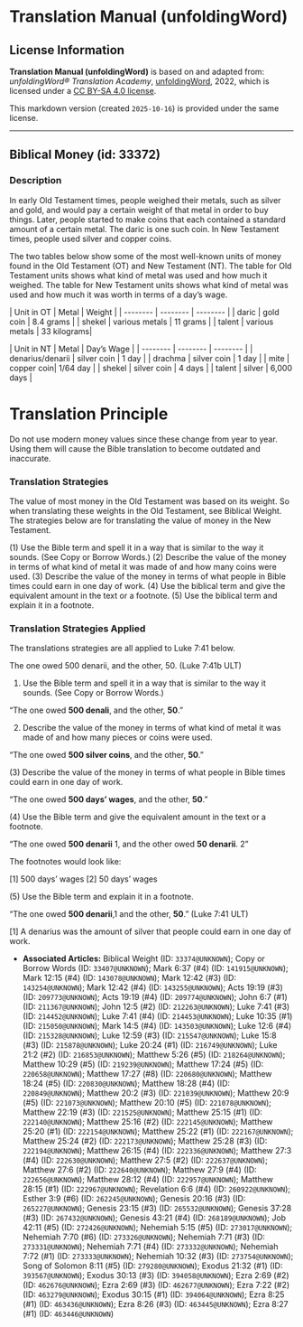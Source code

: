 # Translation Manual (unfoldingWord)

## License Information

**Translation Manual (unfoldingWord)** is based on and adapted from: _unfoldingWord® Translation Academy_, [unfoldingWord](https://unfoldingword.org/utw), 2022, which is licensed under a [CC BY-SA 4.0 license](https://creativecommons.org/licenses/by-sa/4.0/legalcode.en).

This markdown version (created `2025-10-16`) is provided under the same license.



--------------------------------

## Biblical Money (id: 33372)

### Description

In early Old Testament times, people weighed their metals, such as silver and gold, and would pay a certain weight of that metal in order to buy things. Later, people started to make coins that each contained a standard amount of a certain metal. The daric is one such coin. In New Testament times, people used silver and copper coins.

The two tables below show some of the most well\-known units of money found in the Old Testament (OT) and New Testament (NT). The table for Old Testament units shows what kind of metal was used and how much it weighed. The table for New Testament units shows what kind of metal was used and how much it was worth in terms of a day’s wage.

\| Unit in OT \| Metal \| Weight \| \| \-\-\-\-\-\-\-\- \| \-\-\-\-\-\-\-\- \| \-\-\-\-\-\-\-\- \| \| daric \| gold coin \| 8\.4 grams \| \| shekel \| various metals \| 11 grams \| \| talent \| various metals \| 33 kilograms\|

\| Unit in NT \| Metal \| Day’s Wage \| \| \-\-\-\-\-\-\-\- \| \-\-\-\-\-\-\-\- \| \-\-\-\-\-\-\-\- \| \| denarius/denarii \| silver coin \| 1 day \| \| drachma \| silver coin \| 1 day \| \| mite \| copper coin\| 1/64 day \| \| shekel \| silver coin \| 4 days \| \| talent \| silver \| 6,000 days \|

Translation Principle
=====================

Do not use modern money values since these change from year to year. Using them will cause the Bible translation to become outdated and inaccurate.

### Translation Strategies

The value of most money in the Old Testament was based on its weight. So when translating these weights in the Old Testament, see Biblical Weight. The strategies below are for translating the value of money in the New Testament.

(1\) Use the Bible term and spell it in a way that is similar to the way it sounds. (See Copy or Borrow Words.) (2\) Describe the value of the money in terms of what kind of metal it was made of and how many coins were used. (3\) Describe the value of the money in terms of what people in Bible times could earn in one day of work. (4\) Use the biblical term and give the equivalent amount in the text or a footnote. (5\) Use the biblical term and explain it in a footnote.

### Translation Strategies Applied

The translations strategies are all applied to Luke 7:41 below.

The one owed 500 denarii, and the other, 50\. (Luke 7:41b ULT)

1. Use the Bible term and spell it in a way that is similar to the way it sounds. (See Copy or Borrow Words.)

“The one owed **500 denali**, and the other, **50**.”

2. Describe the value of the money in terms of what kind of metal it was made of and how many pieces or coins were used.

“The one owed **500 silver coins**, and the other, **50**.”

(3\) Describe the value of the money in terms of what people in Bible times could earn in one day of work.

“The one owed **500 days’ wages**, and the other, **50**.”

(4\) Use the Bible term and give the equivalent amount in the text or a footnote.

“The one owed **500 denarii** 1, and the other owed **50 denarii**. 2”

The footnotes would look like:

\[1] 500 days’ wages \[2] 50 days’ wages

(5\) Use the Bible term and explain it in a footnote.

“The one owed **500 denarii**,1 and the other, **50**.” (Luke 7:41 ULT)

\[1] A denarius was the amount of silver that people could earn in one day of work.

* **Associated Articles:** Biblical Weight (ID: `33374@UNKNOWN`); Copy or Borrow Words (ID: `33407@UNKNOWN`); Mark 6:37 (#4) (ID: `141915@UNKNOWN`); Mark 12:15 (#4) (ID: `143078@UNKNOWN`); Mark 12:42 (#3) (ID: `143254@UNKNOWN`); Mark 12:42 (#4) (ID: `143255@UNKNOWN`); Acts 19:19 (#3) (ID: `209773@UNKNOWN`); Acts 19:19 (#4) (ID: `209774@UNKNOWN`); John 6:7 (#1) (ID: `211367@UNKNOWN`); John 12:5 (#2) (ID: `212263@UNKNOWN`); Luke 7:41 (#3) (ID: `214452@UNKNOWN`); Luke 7:41 (#4) (ID: `214453@UNKNOWN`); Luke 10:35 (#1) (ID: `215050@UNKNOWN`); Mark 14:5 (#4) (ID: `143503@UNKNOWN`); Luke 12:6 (#4) (ID: `215328@UNKNOWN`); Luke 12:59 (#3) (ID: `215547@UNKNOWN`); Luke 15:8 (#3) (ID: `215878@UNKNOWN`); Luke 20:24 (#1) (ID: `216749@UNKNOWN`); Luke 21:2 (#2) (ID: `216853@UNKNOWN`); Matthew 5:26 (#5) (ID: `218264@UNKNOWN`); Matthew 10:29 (#5) (ID: `219239@UNKNOWN`); Matthew 17:24 (#5) (ID: `220658@UNKNOWN`); Matthew 17:27 (#8) (ID: `220680@UNKNOWN`); Matthew 18:24 (#5) (ID: `220830@UNKNOWN`); Matthew 18:28 (#4) (ID: `220849@UNKNOWN`); Matthew 20:2 (#3) (ID: `221039@UNKNOWN`); Matthew 20:9 (#5) (ID: `221073@UNKNOWN`); Matthew 20:10 (#5) (ID: `221078@UNKNOWN`); Matthew 22:19 (#3) (ID: `221525@UNKNOWN`); Matthew 25:15 (#1) (ID: `222140@UNKNOWN`); Matthew 25:16 (#2) (ID: `222145@UNKNOWN`); Matthew 25:20 (#1) (ID: `222154@UNKNOWN`); Matthew 25:22 (#1) (ID: `222167@UNKNOWN`); Matthew 25:24 (#2) (ID: `222173@UNKNOWN`); Matthew 25:28 (#3) (ID: `222194@UNKNOWN`); Matthew 26:15 (#4) (ID: `222336@UNKNOWN`); Matthew 27:3 (#4) (ID: `222630@UNKNOWN`); Matthew 27:5 (#2) (ID: `222637@UNKNOWN`); Matthew 27:6 (#2) (ID: `222640@UNKNOWN`); Matthew 27:9 (#4) (ID: `222656@UNKNOWN`); Matthew 28:12 (#4) (ID: `222957@UNKNOWN`); Matthew 28:15 (#1) (ID: `222967@UNKNOWN`); Revelation 6:6 (#4) (ID: `260922@UNKNOWN`); Esther 3:9 (#6) (ID: `262245@UNKNOWN`); Genesis 20:16 (#3) (ID: `265227@UNKNOWN`); Genesis 23:15 (#3) (ID: `265532@UNKNOWN`); Genesis 37:28 (#3) (ID: `267432@UNKNOWN`); Genesis 43:21 (#4) (ID: `268189@UNKNOWN`); Job 42:11 (#5) (ID: `272426@UNKNOWN`); Nehemiah 5:15 (#5) (ID: `273017@UNKNOWN`); Nehemiah 7:70 (#6) (ID: `273326@UNKNOWN`); Nehemiah 7:71 (#3) (ID: `273331@UNKNOWN`); Nehemiah 7:71 (#4) (ID: `273332@UNKNOWN`); Nehemiah 7:72 (#1) (ID: `273333@UNKNOWN`); Nehemiah 10:32 (#3) (ID: `273754@UNKNOWN`); Song of Solomon 8:11 (#5) (ID: `279280@UNKNOWN`); Exodus 21:32 (#1) (ID: `393567@UNKNOWN`); Exodus 30:13 (#3) (ID: `394058@UNKNOWN`); Ezra 2:69 (#2) (ID: `462676@UNKNOWN`); Ezra 2:69 (#3) (ID: `462677@UNKNOWN`); Ezra 7:22 (#2) (ID: `463279@UNKNOWN`); Exodus 30:15 (#1) (ID: `394064@UNKNOWN`); Ezra 8:25 (#1) (ID: `463436@UNKNOWN`); Ezra 8:26 (#3) (ID: `463445@UNKNOWN`); Ezra 8:27 (#1) (ID: `463446@UNKNOWN`)

